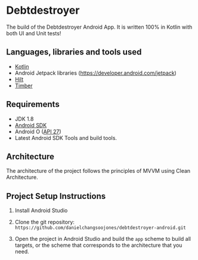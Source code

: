 # Debtdestroyer
The build of the Debtdestroyer Android App. It is written 100% in Kotlin with both UI and Unit tests!

## Languages, libraries and tools used

* [Kotlin](https://kotlinlang.org/)
* Android Jetpack libraries (https://developer.android.com/jetpack)
* [Hilt](https://github.com/googlecodelabs/android-hilt)
* [Timber](https://github.com/JakeWharton/timber)

## Requirements

* JDK 1.8
* [Android SDK](https://developer.android.com/studio/index.html)
* Android O ([API 27](https://developer.android.com/preview/api-overview.html))
* Latest Android SDK Tools and build tools.

## Architecture

The architecture of the project follows the principles of MVVM using Clean Architecture.

## Project Setup Instructions

1. Install Android Studio

2. Clone the git repository: `https://github.com/danielchangsoojones/debtdestroyer-android.git`

3. Open the project in Android Studio and build the `app` scheme to build all targets, or the scheme that corresponds to the architecture that you need.
